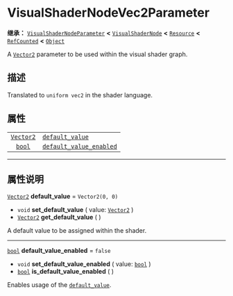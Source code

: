 <!-- ⚠ 请勿编辑本文件 ⚠ -->
<!-- 本文档使用脚本从 WeDot 引擎源码仓库生成。 -->
<!-- 生成脚本：https://github.com/WeDot-Engine/WeDot/tree/4.3/doc/tools/make_md.py； -->
<!-- 原文件：https://github.com/WeDot-Engine/WeDot/tree/4.3/doc/classes/VisualShaderNodeVec2Parameter.xml。 -->

<div id="_class_visualshadernodevec2parameter"></div>

# VisualShaderNodeVec2Parameter

**继承：** [`VisualShaderNodeParameter`](class_visualshadernodeparameter.md) **<** [`VisualShaderNode`](class_visualshadernode.md) **<** [`Resource`](class_resource.md) **<** [`RefCounted`](class_refcounted.md) **<** [`Object`](class_object.md)

A [`Vector2`](class_vector2.md) parameter to be used within the visual shader graph.

## 描述

Translated to `uniform vec2` in the shader language.

## 属性

|||
|:-:|:--|
| [`Vector2`](class_vector2.md) | [`default_value`](class_visualshadernodevec2parameter.md#class_visualshadernodevec2parameter_property_default_value)                 | ``Vector2(0, 0)`` |
| [`bool`](class_bool.md)       | [`default_value_enabled`](class_visualshadernodevec2parameter.md#class_visualshadernodevec2parameter_property_default_value_enabled) | ``false``         |

<!-- rst-class:: classref-section-separator -->

---

## 属性说明

<div id="_class_visualshadernodevec2parameter_property_default_value"></div>

[`Vector2`](class_vector2.md) **default_value** = ``Vector2(0, 0)`` <div id="class_visualshadernodevec2parameter_property_default_value"></div>

- `void` **set_default_value** ( value: [`Vector2`](class_vector2.md) )
- [`Vector2`](class_vector2.md) **get_default_value** ( )

A default value to be assigned within the shader.

<!-- rst-class:: classref-item-separator -->

---

<div id="_class_visualshadernodevec2parameter_property_default_value_enabled"></div>

[`bool`](class_bool.md) **default_value_enabled** = ``false`` <div id="class_visualshadernodevec2parameter_property_default_value_enabled"></div>

- `void` **set_default_value_enabled** ( value: [`bool`](class_bool.md) )
- [`bool`](class_bool.md) **is_default_value_enabled** ( )

Enables usage of the [`default_value`](class_visualshadernodevec2parameter.md#class_visualshadernodevec2parameter_property_default_value).

[^virtual]: 本方法通常需要用户覆盖才能生效。
[^const]: 本方法无副作用，不会修改该实例的任何成员变量。
[^vararg]: 本方法除了能接受在此处描述的参数外，还能够继续接受任意数量的参数。
[^constructor]: 本方法用于构造某个类型。
[^static]: 调用本方法无需实例，可直接使用类名进行调用。
[^operator]: 本方法描述的是使用本类型作为左操作数的有效运算符。
[^bitfield]: 这个值是由下列位标志构成位掩码的整数。
[^void]: 无返回值。
